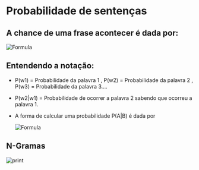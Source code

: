 # Probabilidade de sentenças
## A chance de uma frase acontecer é dada por:

![Formula](https://latex.codecogs.com/svg.image?\color{white}P(w_1,w_2,w_3,w_4)=P(w_1)\cdot&space;P(w_2\mid&space;w_1)\cdot&space;P(w_3\mid&space;w_1,w_2)\cdot&space;P(w_4\mid&space;w_1,w_2,w_3))

## Entendendo a notação:
- P(w1) = Probabilidade da palavra 1 , P(w2) = Probabilidade da palavra 2 , P(w3) = Probabilidade da palavra 3....
- P(w2|w1) = Probabilidade de ocorrer a palavra 2 sabendo que ocorreu a palavra 1.

- A forma de calcular uma probabilidade P(A|B) é dada por

  ![Formula](https://latex.codecogs.com/svg.image?\color{white}P(A|B)=\frac{P(A\cap&space;B)}{P(A)})

## N-Gramas
![print](https://private-user-images.githubusercontent.com/174112183/349214910-7d2ebcbb-1137-4625-9e93-65039805eadc.png?jwt=eyJhbGciOiJIUzI1NiIsInR5cCI6IkpXVCJ9.eyJpc3MiOiJnaXRodWIuY29tIiwiYXVkIjoicmF3LmdpdGh1YnVzZXJjb250ZW50LmNvbSIsImtleSI6ImtleTUiLCJleHAiOjE3MjExNTE0MjEsIm5iZiI6MTcyMTE1MTEyMSwicGF0aCI6Ii8xNzQxMTIxODMvMzQ5MjE0OTEwLTdkMmViY2JiLTExMzctNDYyNS05ZTkzLTY1MDM5ODA1ZWFkYy5wbmc_WC1BbXotQWxnb3JpdGhtPUFXUzQtSE1BQy1TSEEyNTYmWC1BbXotQ3JlZGVudGlhbD1BS0lBVkNPRFlMU0E1M1BRSzRaQSUyRjIwMjQwNzE2JTJGdXMtZWFzdC0xJTJGczMlMkZhd3M0X3JlcXVlc3QmWC1BbXotRGF0ZT0yMDI0MDcxNlQxNzMyMDFaJlgtQW16LUV4cGlyZXM9MzAwJlgtQW16LVNpZ25hdHVyZT1hNWViYmQwZWY2YmEwYjBlZGQxYmEwZTU4ZDAwNzllMmRhYThkODg2MmZlYmVkYTM4Y2I4NWU2YzMxZDRmYTBlJlgtQW16LVNpZ25lZEhlYWRlcnM9aG9zdCZhY3Rvcl9pZD0wJmtleV9pZD0wJnJlcG9faWQ9MCJ9.aSRIVhi8EWvUj-sL_g4jBtIGudEo4DBQ8emTg65JaPY)
